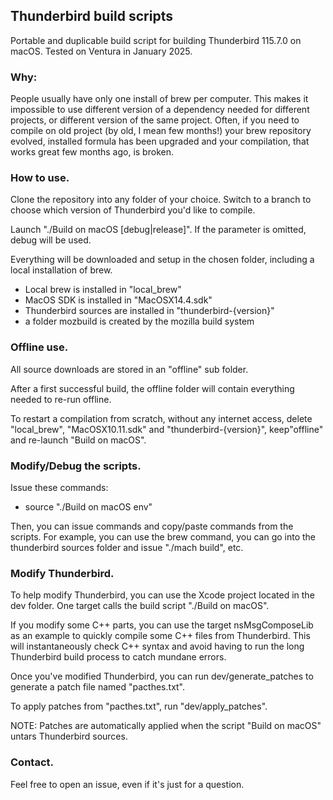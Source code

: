 ## Thunderbird build scripts

Portable and duplicable build script for building Thunderbird 115.7.0 on macOS.
Tested on Ventura in January 2025.

### Why:

People usually have only one install of brew per computer. This makes it impossible to use different version of a dependency needed for different projects, or different version of the same project.
Often, if you need to compile on old project (by old, I mean few months!) your brew repository evolved, installed formula has been upgraded and your compilation, that works great few months ago, is broken.

### How to use.

Clone the repository into any folder of your choice. Switch to a branch to choose which version of Thunderbird you'd like to compile.

Launch "./Build on macOS [debug|release]". If the parameter is omitted, debug will be used.

Everything will be downloaded and setup in the chosen folder, including a local installation of brew.

- Local brew is installed in "local_brew"
- MacOS SDK is installed in "MacOSX14.4.sdk"
- Thunderbird sources are installed in "thunderbird-{version}"
- a folder mozbuild is created by the mozilla build system

### Offline use.

All source downloads are stored in an "offline" sub folder.

After a first successful build, the offline folder will contain everything needed to re-run offline.

To restart a compilation from scratch, without any internet access, delete "local_brew", "MacOSX10.11.sdk" and "thunderbird-{version}", keep"offline" and re-launch "Build on macOS".

### Modify/Debug the scripts.

Issue these commands:

- source "./Build on macOS env"

Then, you can issue commands and copy/paste commands from the scripts. For example, you can use the brew command, you can go into the thunderbird sources folder and issue "./mach build", etc.

### Modify Thunderbird.

To help modify Thunderbird, you can use the Xcode project located in the dev folder. One target calls the build script "./Build on macOS".

If you modify some C++ parts, you can use the target nsMsgComposeLib as an example to quickly compile some C++ files from Thunderbird. This will instantaneously check C++ syntax and avoid having to run the long Thunderbird build process to catch mundane errors.

Once you've modified Thunderbird, you can run dev/generate_patches to generate a patch file named "pacthes.txt".

To apply patches from "pacthes.txt", run "dev/apply_patches".

NOTE: Patches are automatically applied when the script "Build on macOS" untars Thunderbird sources.

### Contact.

Feel free to open an issue, even if it's just for a question.
